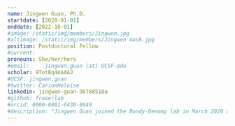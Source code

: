 ```yaml
---
name: Jingwen Guan, Ph.D.
startdate: [2020-01-01]
enddate: [2022-10-01]
#image: /static/img/members/Jingwen.jpg
#altimage: /static/img/members/Jingwen mask.jpg
position: Postdoctoral Fellow
#current:
pronouns: She/her/hers
#email: 	jingwen.guan (at) UCSF.edu
scholar: 9TotBq4AAAAJ
#UCSF: jingwen.guan
#twitter: CarionHeloise
linkedin: jingwen-guan-36768518a
#github: fraserlab
#orcid: 0000-0001-6438-9949
#description: "Jingwen Guan joined the Bondy-Denomy lab in March 2020 as a postdoctoral scholar. She completed her PhD in [Dr. Lanying Zeng's Lab](https://zenglab4.tamu.edu/) at Texas A&M University, focusing on exploring the mechanism of the lysis-lysogeny decision-making of phage lambda by microscopy. She is now interested in the genetic engineering of jumbo phages using CRISPR-Cas systems as the editing tool. In her spare time, she enjoys reading, calligraphy, cooking, and travel."
---
```

